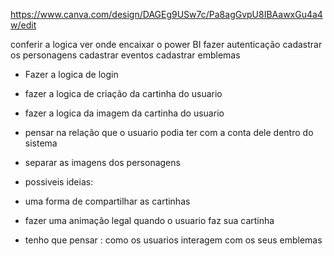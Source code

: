 https://www.canva.com/design/DAGEg9USw7c/Pa8agGvpU8IBAawxGu4a4w/edit

conferir a logica
ver onde encaixar o power BI
fazer autenticação 
cadastrar os personagens
cadastrar eventos
cadastrar emblemas

- Fazer a logica de login
- fazer a logica de criação da cartinha do usuario 
- fazer a logica da imagem da cartinha do usuario 
- pensar na relação que o usuario podia ter com a conta dele dentro do sistema 
- separar as imagens dos personagens 



- possiveis ideias:
- uma forma de compartilhar as cartinhas 
- fazer uma animação legal quando o usuario faz sua cartinha 

- tenho que pensar :
como os usuarios interagem com os seus emblemas 